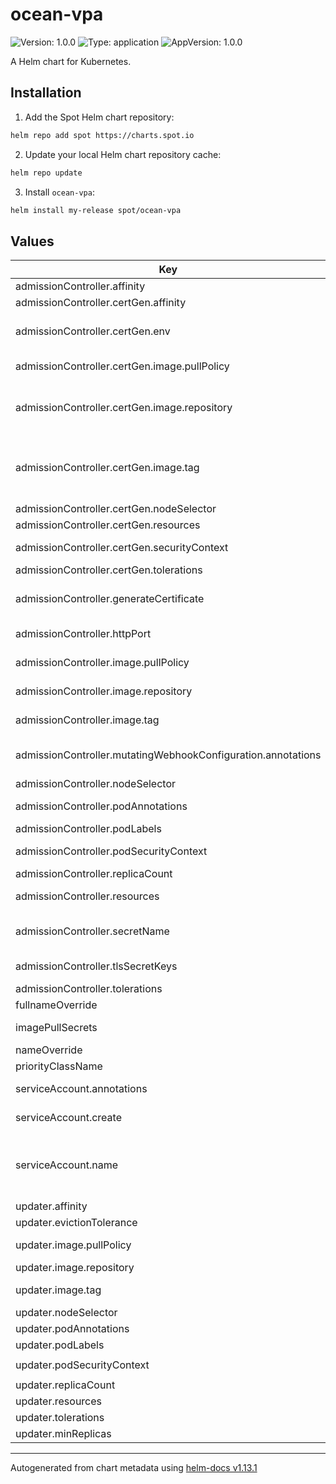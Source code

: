 # ocean-vpa

![Version: 1.0.0](https://img.shields.io/badge/Version-1.0.0-informational?style=flat-square) ![Type: application](https://img.shields.io/badge/Type-application-informational?style=flat-square) ![AppVersion: 1.0.0](https://img.shields.io/badge/AppVersion-1.0.0-informational?style=flat-square)

A Helm chart for Kubernetes.

## Installation

1. Add the Spot Helm chart repository:

```sh
helm repo add spot https://charts.spot.io
```

2. Update your local Helm chart repository cache:

```sh
helm repo update
```

3. Install `ocean-vpa`:

```sh
helm install my-release spot/ocean-vpa
```

## Values

| Key | Type | Default | Description |
|-----|------|---------|-------------|
| admissionController.affinity | object | `{}` |  |
| admissionController.certGen.affinity | object | `{}` |  |
| admissionController.certGen.env | object | `{}` | Additional environment variables to be added to the certgen container. Format is KEY: Value format |
| admissionController.certGen.image.pullPolicy | string | `"Always"` | The pull policy for the certgen image. Recommend not changing this |
| admissionController.certGen.image.repository | string | `"registry.k8s.io/ingress-nginx/kube-webhook-certgen"` | An image that contains certgen for creating certificates. Only used if admissionController.generateCertificate is true |
| admissionController.certGen.image.tag | string | `"v1.4.1"` | An image tag for the admissionController.certGen.image.repository image. Only used if admissionController.generateCertificate is true |
| admissionController.certGen.nodeSelector | object | `{}` |  |
| admissionController.certGen.resources | object | `{}` | The resources block for the certgen pod |
| admissionController.certGen.securityContext | object | `{}` | The securityContext block for the certgen pod |
| admissionController.certGen.tolerations | list | `[]` |  |
| admissionController.generateCertificate | bool | `true` | If true and admissionController is enabled, a pre-install hook will run to create the certificate for the webhook |
| admissionController.httpPort | int | `8000` | Port of the admission controller for the mutating webhooks |
| admissionController.image.pullPolicy | string | `"Always"` | The pull policy for the admission controller image. Recommend not changing this |
| admissionController.image.repository | string | `"registry.k8s.io/autoscaling/vpa-admission-controller"` | The location of the vpa admission controller image |
| admissionController.image.tag | string | `""` | Overrides the image tag whose default is the chart appVersion |
| admissionController.mutatingWebhookConfiguration.annotations | object | `{}` | Additional annotations for the MutatingWebhookConfiguration. Can be used for integration with cert-manager |
| admissionController.nodeSelector | object | `{}` |  |
| admissionController.podAnnotations | object | `{}` | Annotations to add to the admission controller pod |
| admissionController.podLabels | object | `{}` | Labels to add to the admission controller pod |
| admissionController.podSecurityContext | object | `{"runAsNonRoot":true,"runAsUser":65534,"seccompProfile":{"type":"RuntimeDefault"}}` | The security context for the admission controller pod |
| admissionController.replicaCount | int | `1` |  |
| admissionController.resources | object | `{"limits":{},"requests":{"cpu":"50m","memory":"200Mi"}}` | The resources block for the admission controller pod |
| admissionController.secretName | string | `"{{ include \"ocean-vpa.fullname\" . }}-tls-secret"` | Name for the TLS secret created for the webhook. Default {{ .Release.Name }}-tls-secret |
| admissionController.tlsSecretKeys | list | `[]` | The keys in the vpa-tls-certs secret to map in to the admission controller |
| admissionController.tolerations | list | `[]` |  |
| fullnameOverride | string | `""` | A template override for the fullname |
| imagePullSecrets | list | `[]` | A list of image pull secrets to be used for all pods |
| nameOverride | string | `""` | A template override for the name |
| priorityClassName | string | `""` | To set the priorityclass for all pods |
| serviceAccount.annotations | object | `{}` | Annotations to add to the service accounts for each component |
| serviceAccount.create | bool | `true` | Specifies whether a service account should be created for each component |
| serviceAccount.name | string | `""` | The base name of the service account to use (appended with the component). If not set and create is true, a name is generated using the fullname template and appended for each component |
| updater.affinity | object | `{}` |  |
| updater.evictionTolerance | float | `0.25` |  |
| updater.image.pullPolicy | string | `"Always"` | The pull policy for the updater image. Recommend not changing this |
| updater.image.repository | string | `"registry.k8s.io/autoscaling/vpa-updater"` | The location of the updater image |
| updater.image.tag | string | `""` | Overrides the image tag whose default is the chart appVersion |
| updater.nodeSelector | object | `{}` |  |
| updater.podAnnotations | object | `{}` | Annotations to add to the updater pod |
| updater.podLabels | object | `{}` | Labels to add to the updater pod |
| updater.podSecurityContext | object | `{"runAsNonRoot":true,"runAsUser":65534,"seccompProfile":{"type":"RuntimeDefault"}}` | The security context for the updater pod |
| updater.replicaCount | int | `1` |  |
| updater.resources | object | `{"limits":{},"requests":{"cpu":"50m","memory":"500Mi"}}` | The resources block for the updater pod |
| updater.tolerations | list | `[]` |  |
| updater.minReplicas | int | `1` |  |

----------------------------------------------
Autogenerated from chart metadata using [helm-docs v1.13.1](https://github.com/norwoodj/helm-docs/releases/v1.13.1)